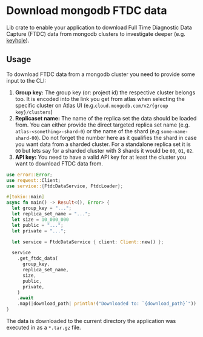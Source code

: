# Download mongodb FTDC data

Lib crate to enable your application to download Full Time Diagnostic Data Capture (FTDC) data from mongodb clusters to investigate deeper (e.g. [keyhole](https://github.com/simagix/keyhole)).

## Usage

To download FTDC data from a mongodb cluster you need to provide some input to the CLI:

1. **Group key:** The group key (or: project id) the respective cluster belongs too. It is encoded into the link you get from atlas when selecting the specific cluster on Atlas UI (e.g.`cloud.mongodb.com/v2/{group key}/clusters`)
2. **Replicaset name:** The name of the replica set the data should be loaded from. You can either provide the direct targeted replica set name (e.g. `atlas-<something>-shard-0`) or the name of the shard (e.g `some-name-shard-00`). Do not forget the number here as it qualifies the shard in case you want data from a sharded cluster. For a standalone replica set it is `00` but lets say for a sharded cluster with 3 shards it would be `00`, `01`, `02`.
3. **API key:** You need to have a valid API key for at least the cluster you want to download FTDC data from.

```rust
use error::Error;
use reqwest::Client;
use service::{FtdcDataService, FtdcLoader};

#[tokio::main]
async fn main() -> Result<(), Error> {
  let group_key = "...";
  let replica_set_name = "...";
  let size = 10_000_000
  let public = "...";
  let private = "...";

  let service = FtdcDataService { client: Client::new() };

  service
    .get_ftdc_data(
      group_key,
      replica_set_name,
      size,
      public,
      private,
    )
    .await
    .map(|download_path| println!("Downloaded to: `{download_path}`"))
}
```

The data is downloaded to the current directory the application was executed in as a `*.tar.gz` file.
